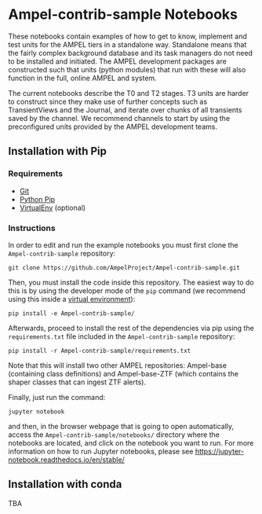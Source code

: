 # Ampel-contrib-sample Notebooks

These notebooks contain examples of how to get to know, implement and test units for the AMPEL tiers in a standalone way. Standalone means that the fairly complex background database and its task managers do not need to be installed and initiated. The AMPEL development packages are constructed such that units (python modules) that run with these will also function in the full, online AMPEL and system.

The current notebooks describe the T0 and T2 stages. T3 units are harder to construct since they make use of further concepts such as TransientViews and the Journal, and iterate over chunks of all transients saved by the channel. We recommend channels to start by using the preconfigured units provided by the AMPEL development teams.

## Installation with Pip

### Requirements

* [Git](https://git-scm.com/downloads)
* [Python Pip](https://pip.pypa.io/en/stable/installing/)
* [VirtualEnv](https://virtualenv.pypa.io/en/latest/installation/) (optional)

### Instructions

In order to edit and run the example notebooks you must first clone the `Ampel-contrib-sample` repository:

```
git clone https://github.com/AmpelProject/Ampel-contrib-sample.git
```

Then, you must install the code inside this repository. The easiest way to do this is by using the developer mode of the `pip` command (we recommend using this inside a [virtual environment](https://virtualenv.pypa.io/en/latest/)):

```
pip install -e Ampel-contrib-sample/
```

Afterwards, proceed to install the rest of the dependencies via pip using the `requirements.txt` file included in the `Ampel-contrib-sample` repository:

```
pip install -r Ampel-contrib-sample/requirements.txt
```

Note that this will install two other AMPEL repositories: Ampel-base (containing class definitions) and Ampel-base-ZTF (which contains the shaper classes that can ingest ZTF alerts).

Finally, just run the command:

```
jupyter notebook
```

and then, in the browser webpage that is going to open automatically, access the `Ampel-contrib-sample/notebooks/` directory where the notebooks are located, and click on the notebook you want to run. For more information on how to run Jupyter notebooks, please see https://jupyter-notebook.readthedocs.io/en/stable/

## Installation with conda

TBA
